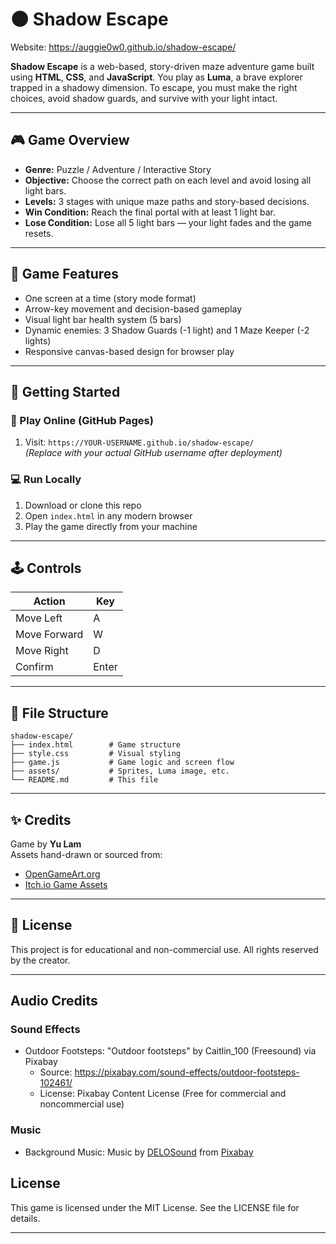# 🌑 Shadow Escape

Website: https://auggie0w0.github.io/shadow-escape/

**Shadow Escape** is a web-based, story-driven maze adventure game built using **HTML**, **CSS**, and **JavaScript**. You play as **Luma**, a brave explorer trapped in a shadowy dimension. To escape, you must make the right choices, avoid shadow guards, and survive with your light intact.

---

## 🎮 Game Overview

- **Genre:** Puzzle / Adventure / Interactive Story
- **Objective:** Choose the correct path on each level and avoid losing all light bars.
- **Levels:** 3 stages with unique maze paths and story-based decisions.
- **Win Condition:** Reach the final portal with at least 1 light bar.
- **Lose Condition:** Lose all 5 light bars — your light fades and the game resets.

---

## 🧩 Game Features

- One screen at a time (story mode format)
- Arrow-key movement and decision-based gameplay
- Visual light bar health system (5 bars)
- Dynamic enemies: 3 Shadow Guards (-1 light) and 1 Maze Keeper (-2 lights)
- Responsive canvas-based design for browser play

---

## 🚀 Getting Started

### 🔗 Play Online (GitHub Pages)
1. Visit: `https://YOUR-USERNAME.github.io/shadow-escape/`  
   *(Replace with your actual GitHub username after deployment)*

### 💻 Run Locally
1. Download or clone this repo
2. Open `index.html` in any modern browser
3. Play the game directly from your machine

---

## 🕹️ Controls

| Action        | Key         |
|---------------|-------------|
| Move Left     | A           |
| Move Forward  | W           |
| Move Right    | D           |
| Confirm       | Enter       |

---

## 📁 File Structure

```
shadow-escape/
├── index.html        # Game structure
├── style.css         # Visual styling
├── game.js           # Game logic and screen flow
├── assets/           # Sprites, Luma image, etc.
└── README.md         # This file
```

---

## ✨ Credits

Game by **Yu Lam**  
Assets hand-drawn or sourced from:
- [OpenGameArt.org](https://opengameart.org/)
- [Itch.io Game Assets](https://itch.io/game-assets)

---

## 📜 License

This project is for educational and non-commercial use. All rights reserved by the creator.

---

## Audio Credits

### Sound Effects
- Outdoor Footsteps: "Outdoor footsteps" by Caitlin_100 (Freesound) via Pixabay
  - Source: https://pixabay.com/sound-effects/outdoor-footsteps-102461/
  - License: Pixabay Content License (Free for commercial and noncommercial use)

### Music
- Background Music: Music by [DELOSound](https://pixabay.com/users/delosound-46524562/?utm_source=link-attribution&utm_medium=referral&utm_campaign=music&utm_content=302987) from [Pixabay](https://pixabay.com/music//?utm_source=link-attribution&utm_medium=referral&utm_campaign=music&utm_content=302987)

## License
This game is licensed under the MIT License. See the LICENSE file for details.

---

